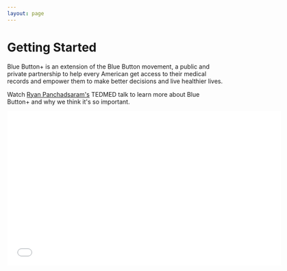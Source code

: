 ```yaml
---
layout: page
---
```


# Getting Started

Blue Button+ is an extension of the Blue Button movement, a public and private partnership to help every American get access to their medical records and empower them to make better decisions and live healthier lives.

Watch [Ryan Panchadsaram's](http://panchadsaram.com) TEDMED talk to learn more about Blue Button+ and why we think it's so important.

<div class="center">
  <iframe width="640" height="360" src="//www.youtube.com/embed/7Mv8UzJlUtw?rel=0" frameborder="0" allowfullscreen></iframe>
</div>
